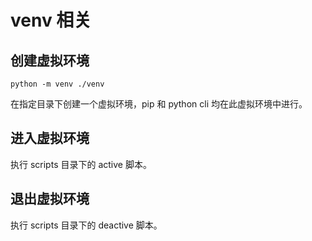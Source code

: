# venv 相关

## 创建虚拟环境

`python -m venv ./venv`

在指定目录下创建一个虚拟环境，pip 和 python cli 均在此虚拟环境中进行。

## 进入虚拟环境

执行 scripts 目录下的 active 脚本。

## 退出虚拟环境

执行 scripts 目录下的 deactive 脚本。

